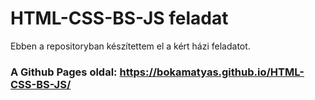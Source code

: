 # HTML-CSS-BS-JS feladat
Ebben a repositoryban készítettem el a kért házi feladatot.
### A Github Pages oldal: <https://bokamatyas.github.io/HTML-CSS-BS-JS/>